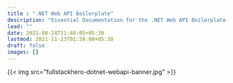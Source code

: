 ```yaml
---
title : ".NET Web API Boilerplate"
description: "Essential Documentation for the .NET Web API Boilerplate project."
lead: ""
date: 2021-08-24T11:40:05+05:30
lastmod: 2021-11-23T01:58:00+05:30
draft: false
images: []
---
```

{{< img src="fullstackhero-dotnet-webapi-banner.jpg" >}}
